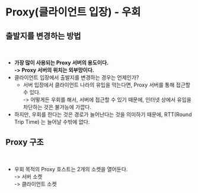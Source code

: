 # Proxy(클라이언트 입장) - 우회

## 출발지를 변경하는 방법

<figure><img src="../../../../../.gitbook/assets/스크린샷 2024-01-13 15.17.55.png" alt=""><figcaption></figcaption></figure>

* **가장 많이 사용되는 Proxy 서버의 용도이다.** \
  **-> Proxy 서버의 위치는 외부망이다.**&#x20;
* 클라이언트 입장에서 출발지를 변경하는 경우는 언제인가?&#x20;
  * 서버 입장에서 클라이언트 나라의 유입을 막는다면, Proxy 서버를 통해 접근할 수 있다. \
    \-> 어떻게든 우회를 해서, 서버에 접근할 수 있기 때문에, 인터넷 상에서 유입을 차단하는 것은 불가능에 가깝다.&#x20;
* 하지만, 우회를 한다는 것은 경로가 늘어난다는 것을 의미하기 때문에, RTT(Round Trip Time) 는 늘어날 수밖에 없다. &#x20;

## Proxy 구조&#x20;

<figure><img src="../../../../../.gitbook/assets/스크린샷 2024-01-13 15.23.49.png" alt=""><figcaption></figcaption></figure>

* 우회 목적의 Proxy 호스트는 2개의 소켓을 열어둔다. \
  \-> 서버 소켓 \
  \-> 클라이언트 소켓&#x20;
